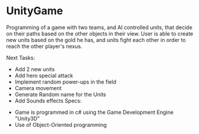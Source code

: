 # UnityGame

Programming of a game with two teams, and AI controlled units, that decide on their paths based on the other objects in their view. 
User is able to create new units based on the gold he has, and units fight each other in order to reach the other player's nexus.

Next Tasks:

* Add 2 new units
* Add hero special attack
* Implement random power-ups in the field
* Camera movement
* Generate Random name for the Units 
* Add Sounds effects 
Specs:
- Game is programmed in c# using the Game Development Engine "Unity3D"
- Use of Object-Oriented programming
